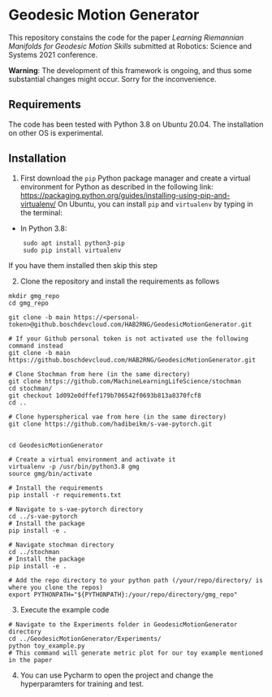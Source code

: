Geodesic Motion Generator
=========================

This repository constains the code for the paper *Learning Riemannian Manifolds for Geodesic Motion Skills* submitted at Robotics: Science and Systems 2021 conference. 

**Warning**: The development of this framework is ongoing, and thus some substantial changes might occur. Sorry for the inconvenience.

Requirements
------------
The code has been tested with Python 3.8 on Ubuntu 20.04. The installation on other OS is experimental.

Installation
------------
1. First download the ``pip`` Python package manager and create a virtual environment for Python as described in the following link: https://packaging.python.org/guides/installing-using-pip-and-virtualenv/
On Ubuntu, you can install ``pip`` and ``virtualenv`` by typing in the terminal: 

- In Python 3.8:

```
	sudo apt install python3-pip
	sudo pip install virtualenv
```
If you have them installed then skip this step

2. Clone the repository and install the requirements as follows

```
mkdir gmg_repo
cd gmg_repo

git clone -b main https://<personal-token>@github.boschdevcloud.com/HAB2RNG/GeodesicMotionGenerator.git

# If your Github personal token is not activated use the following command instead 
git clone -b main https://github.boschdevcloud.com/HAB2RNG/GeodesicMotionGenerator.git

# Clone Stochman from here (in the same directory)
git clone https://github.com/MachineLearningLifeScience/stochman
cd stochman/
git checkout 1d092e0dffef179b706542f0693b813a8370fcf8
cd ..

# Clone hyperspherical vae from here (in the same directory)
git clone https://github.com/hadibeikm/s-vae-pytorch.git


cd GeodesicMotionGenerator

# Create a virtual environment and activate it
virtualenv -p /usr/bin/python3.8 gmg
source gmg/bin/activate

# Install the requirements
pip install -r requirements.txt

# Navigate to s-vae-pytorch directory
cd ../s-vae-pytorch
# Install the package
pip install -e .

# Navigate stochman directory
cd ../stochman
# Install the package
pip install -e .

# Add the repo directory to your python path (/your/repo/directory/ is where you clone the repos)
export PYTHONPATH="${PYTHONPATH}:/your/repo/directory/gmg_repo"
```

3. Execute the example code
```
# Navigate to the Experiments folder in GeodesicMotionGenerator directory
cd ../GeodesicMotionGenerator/Experiments/
python toy_example.py 
# This command will generate metric plot for our toy example mentioned in the paper
```
4. You can use Pycharm to open the project and change the hyperparamters for training and test. 
